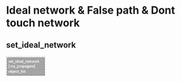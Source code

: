 Ideal network & False path & Dont touch network
===============================================
## set_ideal_network
![Image](https://github.com/vita70579/VLSI/raw/main/Image/im29.png)<br>
